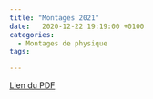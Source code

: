 ```yaml
---
title: "Montages 2021"
date:   2020-12-22 19:19:00 +0100
categories:
  - Montages de physique
tags:

---
```


[Lien du PDF](/assets/pdf/MP0.pdf)

<object class="pdf fitvidsignore" data="/assets/pdf/MP0.pdf" type="application/pdf"></object>
